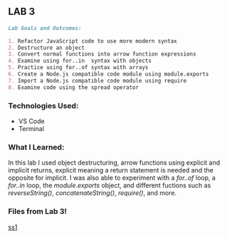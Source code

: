## LAB 3

```markdown
Lab Goals and Outcomes:

1. Refactor JavaScript code to use more modern syntax
2. Destructure an object
3. Convert normal functions into arrow function expressions
4. Examine using for..in  syntax with objects
5. Practice using for..of syntax with arrays
6. Create a Node.js compatible code module using module.exports
7. Import a Node.js compatible code module using require
8. Examine code using the spread operator

```

### Technologies Used:
- VS Code
- Terminal

### What I Learned:
In this lab I used object destructuring, arrow functions using explicit and implicit returns, explicit meaning a return statement is 
needed and the opposite for implicit. I was also able to experiment with a *for..of* loop, a *for..in* loop, the *module.exports* object,
and different fuctions such as *reverseString()*, *concatenateString()*, *require()*, and more.

### Files from Lab 3!

[ss1](lab03.png)
